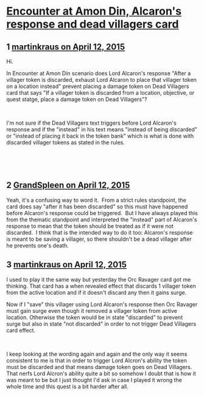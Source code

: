 # [Encounter at Amon Din, Alcaron&#039;s response and dead villagers card](https://community.fantasyflightgames.com/topic/166266-encounter-at-amon-din-alcarons-response-and-dead-villagers-card/)

## 1 [martinkraus on April 12, 2015](https://community.fantasyflightgames.com/topic/166266-encounter-at-amon-din-alcarons-response-and-dead-villagers-card/?do=findComment&comment=1561468)

Hi.

In Encounter at Amon Din scenario does Lord Alcaron's response "After a villager token is discarded, exhaust Lord Alcaron to place that villager token on a location instead" prevent placing a damage token on Dead Villagers card that says "If a villager token is discarded from a location, objective, or quest statge, place a damage token on Dead Villagers"?

 

I'm not sure if the Dead Villagers text triggers before Lord Alcaron's response and if the "instead" in his text means "instead of being discarded" or "instead of placing it back in the token bank" which is what is done with discarded villager tokens as stated in the rules.

 

 

## 2 [GrandSpleen on April 12, 2015](https://community.fantasyflightgames.com/topic/166266-encounter-at-amon-din-alcarons-response-and-dead-villagers-card/?do=findComment&comment=1562830)

Yeah, it's a confusing way to word it.  From a strict rules standpoint, the card does say "after it has been discarded" so this must have happened before Alcaron's response could be triggered.  But I have always played this from the thematic standpoint and interpreted the "instead" part of Alcaron's response to mean that the token should be treated as if it were not discarded.  I think that is the intended way to do it too: Alcaron's response is meant to be saving a villager, so there shouldn't be a dead villager after he prevents one's death.

## 3 [martinkraus on April 12, 2015](https://community.fantasyflightgames.com/topic/166266-encounter-at-amon-din-alcarons-response-and-dead-villagers-card/?do=findComment&comment=1563014)

I used to play it the same way but yesterday the Orc Ravager card got me thinking. That card has a when revealed effect that discards 1 villager token from the active location and if it doesn't discard any then it gains surge.

Now if I "save" this villager using Lord Alcaron's response then Orc Ravager must gain surge even though it removed a villager token from active location. Otherwise the token would be in state "discarded" to prevent surge but also in state "not discarded" in order to not trigger Dead Villagers card effect.

 

I keep looking at the wording again and again and the only way it seems consistent to me is that in order to trigger Lord Alcron's ability the token must be discarded and that means damage token goes on Dead Villagers. That nerfs Lord Alcron's ability quite a bit so somehow I doubt that is how it was meant to be but I just thought I'd ask in case I played it wrong the whole time and this quest is a bit harder after all.

